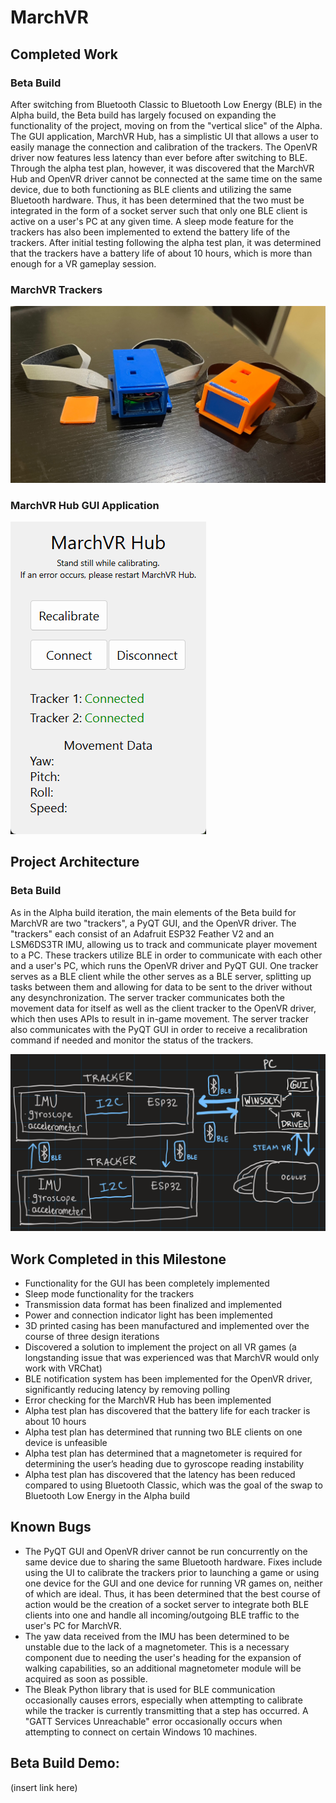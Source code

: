 # MarchVR
## Completed Work 
### Beta Build
After switching from Bluetooth Classic to Bluetooth Low Energy (BLE) in the Alpha build, the Beta build has largely focused on expanding the functionality of the project, moving on from the "vertical slice" of the Alpha. The GUI application, MarchVR Hub, has a simplistic UI that allows a user to easily manage the connection and calibration of the trackers. The OpenVR driver now features less latency than ever before after switching to BLE. Through the alpha test plan, however, it was discovered that the MarchVR Hub and OpenVR driver cannot be connected at the same time on the same device, due to both functioning as BLE clients and utilizing the same Bluetooth hardware. Thus, it has been determined that the two must be integrated in the form of a socket server such that only one BLE client is active on a user's PC at any given time. A sleep mode feature for the trackers has also been implemented to extend the battery life of the trackers. After initial testing following the alpha test plan, it was determined that the trackers have a battery life of about 10 hours, which is more than enough for a VR gameplay session.

### MarchVR Trackers
![March VR Trackers](https://github.com/BraniganMatthew/MarchVR/blob/main/Images/MarchVR_Trackers.png)

### MarchVR Hub GUI Application
![March VR Hub](https://github.com/BraniganMatthew/MarchVR/blob/main/Images/MarchVR_Hub.png)

## Project Architecture
### Beta Build
As in the Alpha build iteration, the main elements of the Beta build for MarchVR are two "trackers", a PyQT GUI, and the OpenVR driver. The "trackers" each consist of an Adafruit ESP32 Feather V2 and an LSM6DS3TR IMU, allowing us to track and communicate player movement to a PC. These trackers utilize BLE in order to communicate with each other and a user's PC, which runs the OpenVR driver and PyQT GUI. One tracker serves as a BLE client while the other serves as a BLE server, splitting up tasks between them and allowing for data to be sent to the driver without any desynchronization. The server tracker communicates both the movement data for itself as well as the client tracker to the OpenVR driver, which then uses APIs to result in in-game movement. The server tracker also communicates with the PyQT GUI in order to receive a recalibration command if needed and monitor the status of the trackers.

![Project Architecture](https://github.com/BraniganMatthew/MarchVR/blob/main/Images/MarchVR_Schematic.png)

## Work Completed in this Milestone
- Functionality for the GUI has been completely implemented
- Sleep mode functionality for the trackers
- Transmission data format has been finalized and implemented
- Power and connection indicator light has been implemented
- 3D printed casing has been manufactured and implemented over the course of three design iterations
- Discovered a solution to implement the project on all VR games (a longstanding issue that was experienced was that MarchVR would only work with VRChat)
- BLE notification system has been implemented for the OpenVR driver, significantly reducing latency by removing polling
- Error checking for the MarchVR Hub has been implemented
- Alpha test plan has discovered that the battery life for each tracker is about 10 hours
- Alpha test plan has determined that running two BLE clients on one device is unfeasible
- Alpha test plan has determined that a magnetometer is required for determining the user’s heading due to gyroscope reading instability
- Alpha test plan has discovered that the latency has been reduced compared to using Bluetooth Classic, which was the goal of the swap to Bluetooth Low Energy in the Alpha build


## Known Bugs
- The PyQT GUI and OpenVR driver cannot be run concurrently on the same device due to sharing the same Bluetooth hardware. Fixes include using the UI to calibrate the trackers prior to launching a game or using one device for the GUI and one device for running VR games on, neither of which are ideal. Thus, it has been determined that the best course of action would be the creation of a socket server to integrate both BLE clients into one and handle all incoming/outgoing BLE traffic to the user's PC for MarchVR.
- The yaw data received from the IMU has been determined to be unstable due to the lack of a magnetometer. This is a necessary component due to needing the user's heading for the expansion of walking capabilities, so an additional magnetometer module will be acquired as soon as possible.
- The Bleak Python library that is used for BLE communication occasionally causes errors, especially when attempting to calibrate while the tracker is currently transmitting that a step has occurred. A "GATT Services Unreachable" error occasionally occurs when attempting to connect on certain Windows 10 machines.

## Beta Build Demo:
(insert link here)
